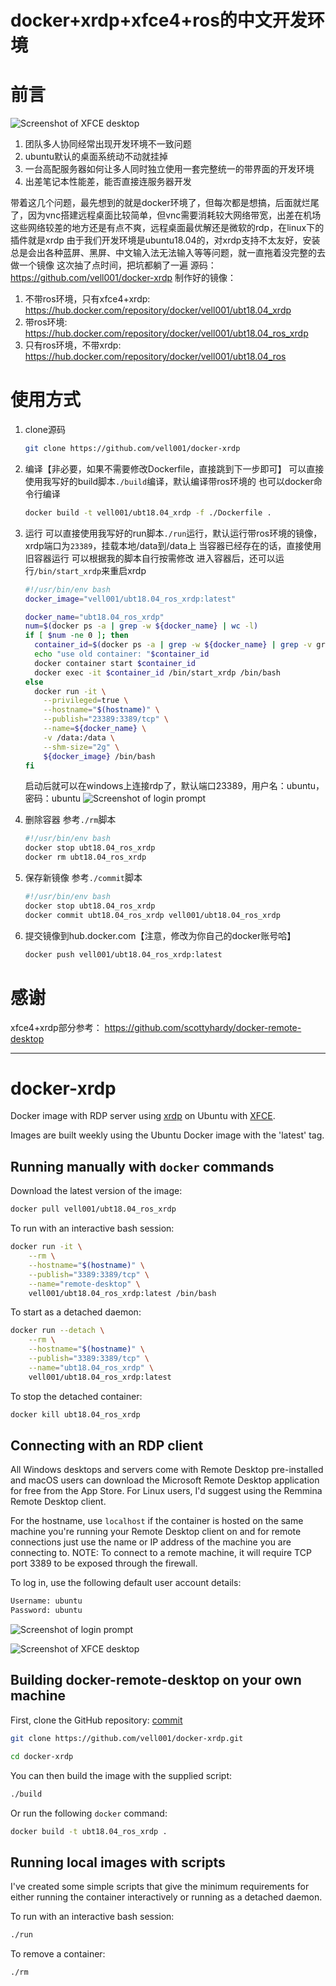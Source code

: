 # docker+xrdp+xfce4+ros的中文开发环境
# 前言
![Screenshot of XFCE desktop](https://raw.githubusercontent.com/vell001/docker-xrdp/master/screenshot_2.png)

1. 团队多人协同经常出现开发环境不一致问题
2. ubuntu默认的桌面系统动不动就挂掉
3. 一台高配服务器如何让多人同时独立使用一套完整统一的带界面的开发环境
4. 出差笔记本性能差，能否直接连服务器开发

带着这几个问题，最先想到的就是docker环境了，但每次都是想搞，后面就烂尾了，因为vnc搭建远程桌面比较简单，但vnc需要消耗较大网络带宽，出差在机场这些网络较差的地方还是有点不爽，远程桌面最优解还是微软的rdp，在linux下的插件就是xrdp
由于我们开发环境是ubuntu18.04的，对xrdp支持不太友好，安装总是会出各种蓝屏、黑屏、中文输入法无法输入等等问题，就一直拖着没完整的去做一个镜像
这次抽了点时间，把坑都躺了一遍
源码：https://github.com/vell001/docker-xrdp
制作好的镜像：
1. 不带ros环境，只有xfce4+xrdp: https://hub.docker.com/repository/docker/vell001/ubt18.04_xrdp
2. 带ros环境: https://hub.docker.com/repository/docker/vell001/ubt18.04_ros_xrdp
3. 只有ros环境，不带xrdp: https://hub.docker.com/repository/docker/vell001/ubt18.04_ros

# 使用方式
1. clone源码
    ``` bash
    git clone https://github.com/vell001/docker-xrdp
    ```
2. 编译【非必要，如果不需要修改Dockerfile，直接跳到下一步即可】
   可以直接使用我写好的build脚本`./build`编译，默认编译带ros环境的
   也可以docker命令行编译
    ``` bash
    docker build -t vell001/ubt18.04_xrdp -f ./Dockerfile .
    ```
3. 运行
   可以直接使用我写好的run脚本`./run`运行，默认运行带ros环境的镜像，xrdp端口为`23389`，挂载本地/data到/data上
   当容器已经存在的话，直接使用旧容器运行
   可以根据我的脚本自行按需修改
   进入容器后，还可以运行`/bin/start_xrdp`来重启xrdp
    ``` bash
    #!/usr/bin/env bash
    docker_image="vell001/ubt18.04_ros_xrdp:latest"
    
    docker_name="ubt18.04_ros_xrdp"
    num=$(docker ps -a | grep -w ${docker_name} | wc -l)
    if [ $num -ne 0 ]; then
      container_id=$(docker ps -a | grep -w ${docker_name} | grep -v grep | awk '{print $1}')
      echo "use old container: "$container_id
      docker container start $container_id
      docker exec -it $container_id /bin/start_xrdp /bin/bash
    else
      docker run -it \
        --privileged=true \
        --hostname="$(hostname)" \
        --publish="23389:3389/tcp" \
        --name=${docker_name} \
        -v /data:/data \
        --shm-size="2g" \
        ${docker_image} /bin/bash
    fi
    ```
    启动后就可以在windows上连接rdp了，默认端口23389，用户名：ubuntu，密码：ubuntu
    ![Screenshot of login prompt](https://raw.githubusercontent.com/vell001/docker-xrdp/master/screenshot_1.png)

4. 删除容器
   参考`./rm`脚本
    ``` bash
    #!/usr/bin/env bash
    docker stop ubt18.04_ros_xrdp 
    docker rm ubt18.04_ros_xrdp
    ```
5. 保存新镜像
   参考`./commit`脚本
    ``` bash
    #!/usr/bin/env bash
    docker stop ubt18.04_ros_xrdp
    docker commit ubt18.04_ros_xrdp vell001/ubt18.04_ros_xrdp
    ```
6. 提交镜像到hub.docker.com【注意，修改为你自己的docker账号哈】
    ``` bash
    docker push vell001/ubt18.04_ros_xrdp:latest
    ```

# 感谢
xfce4+xrdp部分参考： https://github.com/scottyhardy/docker-remote-desktop

----------

# docker-xrdp

Docker image with RDP server using [xrdp](http://xrdp.org) on Ubuntu with [XFCE](https://xfce.org).

Images are built weekly using the Ubuntu Docker image with the 'latest' tag.

## Running manually with `docker` commands

Download the latest version of the image:

```bash
docker pull vell001/ubt18.04_ros_xrdp
```

To run with an interactive bash session:

```bash
docker run -it \
    --rm \
    --hostname="$(hostname)" \
    --publish="3389:3389/tcp" \
    --name="remote-desktop" \
    vell001/ubt18.04_ros_xrdp:latest /bin/bash
```

To start as a detached daemon:

```bash
docker run --detach \
    --rm \
    --hostname="$(hostname)" \
    --publish="3389:3389/tcp" \
    --name="ubt18.04_ros_xrdp" \
    vell001/ubt18.04_ros_xrdp:latest
```

To stop the detached container:

```bash
docker kill ubt18.04_ros_xrdp
```

## Connecting with an RDP client

All Windows desktops and servers come with Remote Desktop pre-installed and macOS users can download the Microsoft Remote Desktop application for free from the App Store.  For Linux users, I'd suggest using the Remmina Remote Desktop client.

For the hostname, use `localhost` if the container is hosted on the same machine you're running your Remote Desktop client on and for remote connections just use the name or IP address of the machine you are connecting to.
NOTE: To connect to a remote machine, it will require TCP port 3389 to be exposed through the firewall.

To log in, use the following default user account details:

```bash
Username: ubuntu
Password: ubuntu
```

![Screenshot of login prompt](https://raw.githubusercontent.com/vell001/docker-xrdp/master/screenshot_1.png)

![Screenshot of XFCE desktop](https://raw.githubusercontent.com/vell001/docker-xrdp/master/screenshot_2.png)

## Building docker-remote-desktop on your own machine

First, clone the GitHub repository:
[commit](commit)
```bash
git clone https://github.com/vell001/docker-xrdp.git

cd docker-xrdp
```

You can then build the image with the supplied script:

```bash
./build
```

Or run the following `docker` command:

```bash
docker build -t ubt18.04_ros_xrdp .
```

## Running local images with scripts

I've created some simple scripts that give the minimum requirements for either running the container interactively or running as a detached daemon.

To run with an interactive bash session:

```bash
./run
```

To remove a container:

```bash
./rm
```
